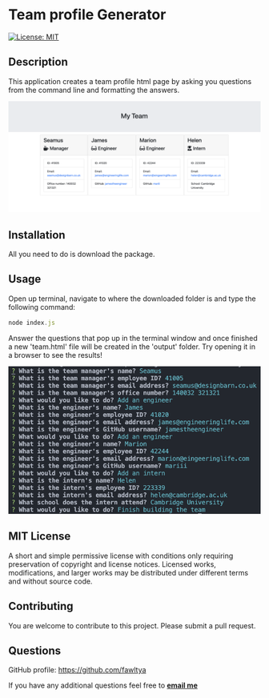 
# Team profile Generator

[![License: MIT](https://img.shields.io/badge/License-MIT-yellow.svg)](https://opensource.org/licenses/MIT)

## Description

This application creates a team profile html page by asking you questions from the command line and formatting the answers.

![](./images/sample-page.png)

## Installation

All you need to do is download the package. 

## Usage

Open up terminal, navigate to where the downloaded folder is and type the following command:
```javascript
node index.js
```
Answer the questions that pop up in the terminal window and once finished a new 'team.html' file will be created in the 'output' folder. Try opening it in a browser to see the results!

![](./images/prompts.png)

## MIT License

A short and simple permissive license with conditions only requiring preservation of copyright and license notices. Licensed works, modifications, and larger works may be distributed under different terms and without source code.

## Contributing

You are welcome to contribute to this project. Please submit a pull request.

## Questions

GitHub profile: <https://github.com/fawltya>

If you have any additional questions feel free to **[email me](mailto:seamus@designbarn.co.uk)**

